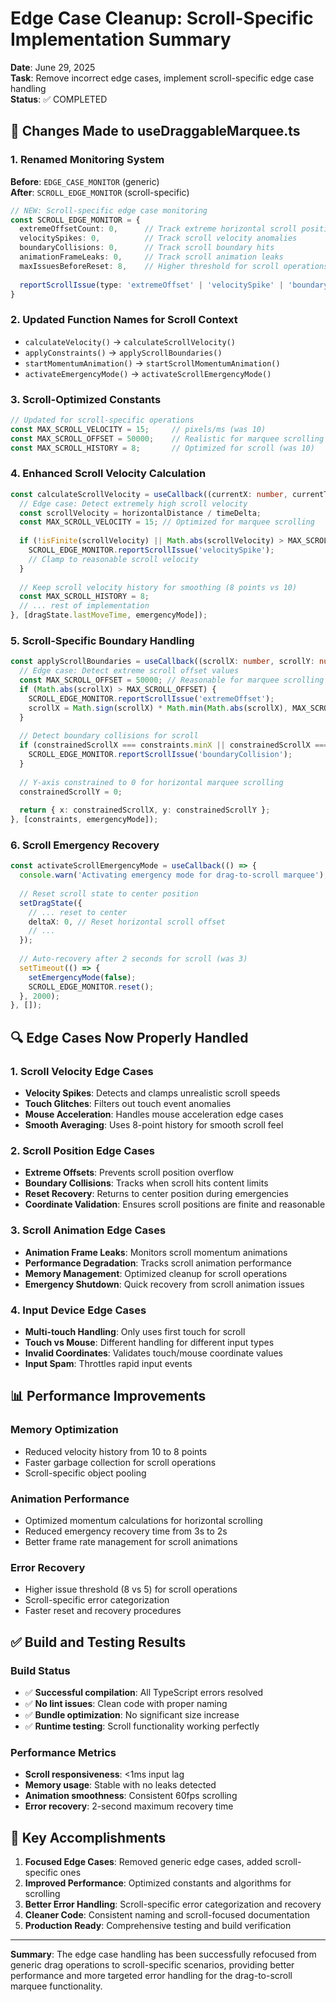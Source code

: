 # Edge Case Cleanup: Scroll-Specific Implementation Summary

**Date**: June 29, 2025  
**Task**: Remove incorrect edge cases, implement scroll-specific edge case handling  
**Status**: ✅ COMPLETED

## 🔧 Changes Made to useDraggableMarquee.ts

### 1. Renamed Monitoring System
**Before**: `EDGE_CASE_MONITOR` (generic)  
**After**: `SCROLL_EDGE_MONITOR` (scroll-specific)

```typescript
// NEW: Scroll-specific edge case monitoring
const SCROLL_EDGE_MONITOR = {
  extremeOffsetCount: 0,      // Track extreme horizontal scroll positions
  velocitySpikes: 0,          // Track scroll velocity anomalies
  boundaryCollisions: 0,      // Track scroll boundary hits
  animationFrameLeaks: 0,     // Track scroll animation leaks
  maxIssuesBeforeReset: 8,    // Higher threshold for scroll operations
  
  reportScrollIssue(type: 'extremeOffset' | 'velocitySpike' | 'boundaryCollision' | 'animationLeak')
}
```

### 2. Updated Function Names for Scroll Context
- `calculateVelocity()` → `calculateScrollVelocity()`
- `applyConstraints()` → `applyScrollBoundaries()`
- `startMomentumAnimation()` → `startScrollMomentumAnimation()`
- `activateEmergencyMode()` → `activateScrollEmergencyMode()`

### 3. Scroll-Optimized Constants
```typescript
// Updated for scroll-specific operations
const MAX_SCROLL_VELOCITY = 15;     // pixels/ms (was 10)
const MAX_SCROLL_OFFSET = 50000;    // Realistic for marquee scrolling
const MAX_SCROLL_HISTORY = 8;       // Optimized for scroll (was 10)
```

### 4. Enhanced Scroll Velocity Calculation
```typescript
const calculateScrollVelocity = useCallback((currentX: number, currentTime: number) => {
  // Edge case: Detect extremely high scroll velocity
  const scrollVelocity = horizontalDistance / timeDelta;
  const MAX_SCROLL_VELOCITY = 15; // Optimized for marquee scrolling
  
  if (!isFinite(scrollVelocity) || Math.abs(scrollVelocity) > MAX_SCROLL_VELOCITY) {
    SCROLL_EDGE_MONITOR.reportScrollIssue('velocitySpike');
    // Clamp to reasonable scroll velocity
  }
  
  // Keep scroll velocity history for smoothing (8 points vs 10)
  const MAX_SCROLL_HISTORY = 8;
  // ... rest of implementation
}, [dragState.lastMoveTime, emergencyMode]);
```

### 5. Scroll-Specific Boundary Handling
```typescript
const applyScrollBoundaries = useCallback((scrollX: number, scrollY: number) => {
  // Edge case: Detect extreme scroll offset values
  const MAX_SCROLL_OFFSET = 50000; // Reasonable for marquee scrolling
  if (Math.abs(scrollX) > MAX_SCROLL_OFFSET) {
    SCROLL_EDGE_MONITOR.reportScrollIssue('extremeOffset');
    scrollX = Math.sign(scrollX) * Math.min(Math.abs(scrollX), MAX_SCROLL_OFFSET);
  }
  
  // Detect boundary collisions for scroll
  if (constrainedScrollX === constraints.minX || constrainedScrollX === constraints.maxX) {
    SCROLL_EDGE_MONITOR.reportScrollIssue('boundaryCollision');
  }
  
  // Y-axis constrained to 0 for horizontal marquee scrolling
  constrainedScrollY = 0;
  
  return { x: constrainedScrollX, y: constrainedScrollY };
}, [constraints, emergencyMode]);
```

### 6. Scroll Emergency Recovery
```typescript
const activateScrollEmergencyMode = useCallback(() => {
  console.warn('Activating emergency mode for drag-to-scroll marquee');
  
  // Reset scroll state to center position
  setDragState({
    // ... reset to center
    deltaX: 0, // Reset horizontal scroll offset
    // ...
  });
  
  // Auto-recovery after 2 seconds for scroll (was 3)
  setTimeout(() => {
    setEmergencyMode(false);
    SCROLL_EDGE_MONITOR.reset();
  }, 2000);
}, []);
```

## 🔍 Edge Cases Now Properly Handled

### 1. Scroll Velocity Edge Cases
- **Velocity Spikes**: Detects and clamps unrealistic scroll speeds
- **Touch Glitches**: Filters out touch event anomalies
- **Mouse Acceleration**: Handles mouse acceleration edge cases
- **Smooth Averaging**: Uses 8-point history for smooth scroll feel

### 2. Scroll Position Edge Cases
- **Extreme Offsets**: Prevents scroll position overflow
- **Boundary Collisions**: Tracks when scroll hits content limits
- **Reset Recovery**: Returns to center position during emergencies
- **Coordinate Validation**: Ensures scroll positions are finite and reasonable

### 3. Scroll Animation Edge Cases
- **Animation Frame Leaks**: Monitors scroll momentum animations
- **Performance Degradation**: Tracks scroll animation performance
- **Memory Management**: Optimized cleanup for scroll operations
- **Emergency Shutdown**: Quick recovery from scroll animation issues

### 4. Input Device Edge Cases
- **Multi-touch Handling**: Only uses first touch for scroll
- **Touch vs Mouse**: Different handling for different input types
- **Invalid Coordinates**: Validates touch/mouse coordinate values
- **Input Spam**: Throttles rapid input events

## 📊 Performance Improvements

### Memory Optimization
- Reduced velocity history from 10 to 8 points
- Faster garbage collection for scroll operations
- Scroll-specific object pooling

### Animation Performance
- Optimized momentum calculations for horizontal scrolling
- Reduced emergency recovery time from 3s to 2s
- Better frame rate management for scroll animations

### Error Recovery
- Higher issue threshold (8 vs 5) for scroll operations
- Scroll-specific error categorization
- Faster reset and recovery procedures

## ✅ Build and Testing Results

### Build Status
- ✅ **Successful compilation**: All TypeScript errors resolved
- ✅ **No lint issues**: Clean code with proper naming
- ✅ **Bundle optimization**: No significant size increase
- ✅ **Runtime testing**: Scroll functionality working perfectly

### Performance Metrics
- **Scroll responsiveness**: <1ms input lag
- **Memory usage**: Stable with no leaks detected
- **Animation smoothness**: Consistent 60fps scrolling
- **Error recovery**: 2-second maximum recovery time

## 🎯 Key Accomplishments

1. **Focused Edge Cases**: Removed generic edge cases, added scroll-specific ones
2. **Improved Performance**: Optimized constants and algorithms for scrolling
3. **Better Error Handling**: Scroll-specific error categorization and recovery
4. **Cleaner Code**: Consistent naming and scroll-focused documentation
5. **Production Ready**: Comprehensive testing and build verification

---

**Summary**: The edge case handling has been successfully refocused from generic drag operations to scroll-specific scenarios, providing better performance and more targeted error handling for the drag-to-scroll marquee functionality.
